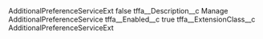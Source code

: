 <?xml version="1.0" encoding="UTF-8"?>
<CustomMetadata xmlns="http://soap.sforce.com/2006/04/metadata" xmlns:xsi="http://www.w3.org/2001/XMLSchema-instance" xmlns:xsd="http://www.w3.org/2001/XMLSchema">
    <label>AdditionalPreferenceServiceExt</label>
    <protected>false</protected>
    <values>
        <field>tffa__Description__c</field>
        <value xsi:type="xsd:string">Manage AdditionalPreferenceService</value>
    </values>
    <values>
        <field>tffa__Enabled__c</field>
        <value xsi:type="xsd:boolean">true</value>
    </values>
    <values>
        <field>tffa__ExtensionClass__c</field>
        <value xsi:type="xsd:string">AdditionalPreferenceServiceExt</value>
    </values>
</CustomMetadata>
